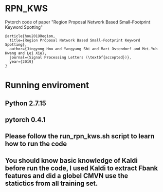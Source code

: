 # RPN_KWS
Pytorch code of paper "Region Proposal Network Based Small-Footprint Keyword Spotting"

```
@article{hou2019Region,
  title={Region Proposal Network Based Small-Footprint Keyword Spotting},
  author={Jingyong Hou and Yangyang Shi and Mari Ostendorf and Mei-Yuh Hwang and Lei Xie},
  journal={Signal Processing Letters (\textbf{accepted})},
  year={2019}
}
```

# Running enviroment
## Python 2.7.15
## pytorch 0.4.1

## Please follow the run_rpn_kws.sh script to learn how to run the code

## You should know basic knowledge of Kaldi before run the code, I used Kaldi to extract Fbank features and did a globel CMVN use the statictics from all training set. 
